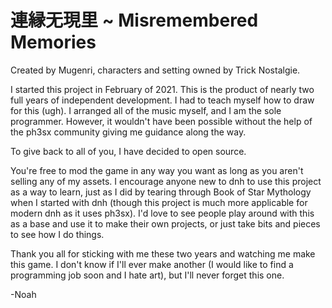 # 連縁无現里 ~ Misremembered Memories

Created by Mugenri, characters and setting owned by Trick Nostalgie.

I started this project in February of 2021. This is the product of nearly two full years of independent development. I had to teach myself how to draw for this (ugh). I arranged all of the music myself, and I am the sole programmer. However, it wouldn't have been possible without the help of the ph3sx community giving me guidance along the way. 

To give back to all of you, I have decided to open source.

You're free to mod the game in any way you want as long as you aren't selling any of my assets. I encourage anyone new to dnh to use this project as a way to learn, just as I did by tearing through Book of Star Mythology when I started with dnh (though this project is much more applicable for modern dnh as it uses ph3sx). I'd love to see people play around with this as a base and use it to make their own projects, or just take bits and pieces to see how I do things.

Thank you all for sticking with me these two years and watching me make this game. I don't know if I'll ever make another (I would like to find a programming job soon and I hate art), but I'll never forget this one.

-Noah